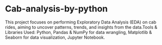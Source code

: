 # Cab-analysis-by-python
This project focuses on performing Exploratory Data Analysis (EDA) on cab rides, aiming to uncover patterns, trends, and insights from the data.Tools & Libraries Used: Python, Pandas & NumPy for data wrangling, Matplotlib & Seaborn for data visualization, Jupyter Notebook.
